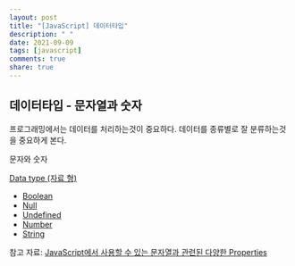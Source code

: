 ```yaml
---
layout: post
title: "[JavaScript] 데이터타입"
description: " "
date: 2021-09-09
tags: [javascript]
comments: true
share: true
---
```


## **데이터타입 - 문자열과 숫자**

프로그래밍에서는 데이터를 처리하는것이 중요하다. 데이터를 종류별로 잘 분류하는것을 중요하게 본다.

문자와 숫자

[Data type (자료 형)](https://developer.mozilla.org/ko/docs/Web/JavaScript/Data_structures)

- [Boolean](https://developer.mozilla.org/ko/docs/Glossary/%EB%B6%88%EB%A6%B0)
- [Null](https://developer.mozilla.org/en-US/docs/Glossary/Null)
- [Undefined](https://developer.mozilla.org/ko/docs/Glossary/undefined)
- [Number](https://developer.mozilla.org/en-US/docs/Glossary/Number)
- [String](https://developer.mozilla.org/ko/docs/Glossary/String)

참고 자료: [JavaScript에서 사용할 수 있는 문자열과 관련된 다양한 Properties](https://developer.mozilla.org/ko/docs/Web/JavaScript/Reference/Global_Objects/String)

